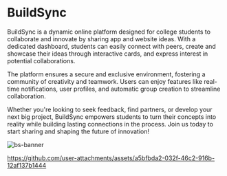 # BuildSync

BuildSync is a dynamic online platform designed for college students to collaborate and innovate by sharing app and website ideas. With a dedicated dashboard, students can easily connect with peers, create and showcase their ideas through interactive cards, and express interest in potential collaborations.  

The platform ensures a secure and exclusive environment, fostering a community of creativity and teamwork. Users can enjoy features like real-time notifications, user profiles, and automatic group creation to streamline collaboration.  

Whether you're looking to seek feedback, find partners, or develop your next big project, BuildSync empowers students to turn their concepts into reality while building lasting connections in the process. Join us today to start sharing and shaping the future of innovation!



![bs-banner](https://github.com/user-attachments/assets/6f3576f9-adc4-498e-a6b5-0c3a4fe42cdf)


https://github.com/user-attachments/assets/a5bfbda2-032f-46c2-916b-12af137b1444

